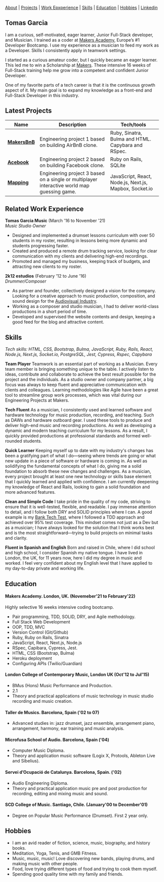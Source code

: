 [About](#tomas-garcia) | [Projects](#latest-projects) | [Work Epxperience](#related-work-experience) | [Skills](#skills) | [Education](#education)
| [Hobbies](#hobbies) | [Linkedin](https://www.linkedin.com/in/tomas-garcia-64b145102/)
## Tomas Garcia
I am a curious, self-motivated, eager learner, Junior Full-Stack developer, and Musician. I trained as a coder at [Makers Academy](https://makers.tech/), Europe’s #1 Developer Bootcamp. I use my experience as a musician to feed my work as a Developer. Skills I consistently apply in teamwork settings. 

I started as a curious amateur coder, but I quickly became an eager learner. This led me to win a Scholarship at [Makers](https://makers.tech/). These intensive 16 weeks of Full-Stack training help me grow into a competent and confident Junior Developer.

One of my favorite parts of a tech career is that it is the continuous growth aspect of it. My main goal is to expand my knowledge as a front-end and Full-Stack Developer in this industry.


## Latest Projects

| Name                             | Description                                                      | Tech/tools              |
| ---------------------------------|----------------------------------------------------------------- | ----------------------- |
| [**MakersBnB**](https://github.com/TomasGarciaDev/makersbnb)| Engineering project 1 based on building AirBnB clone. | Ruby, Sinatra, Bulma and HTML. Capybara and RSpec.              |
| [**Acebook**](https://github.com/TomasGarciaDev/Acebook) | Engineering project 2 based on building Facebook clone. | Ruby on Rails, SQLite |
| [**Mapping**](https://github.com/TomasGarciaDev/world-map-game) | Engineering project 3 based on a single or multiplayer interactive world map guessing game. | JavaScript, React, Node.js, Next.js, Mapbox, Socket.io |
  

## Related Work Experience

**Tomas Garcia Music** (March '16 to November '21)  
_Music Studio Owner_

* Designed and implemented a drumset lessons curriculum with over 50 students in my roster, resulting in lessons being more dynamic and students progressing faster.
* Created and produced a remote drum tracking service, looking for clear communication with my clients and delivering high-end recordings.
* Promoted and managed my business, keeping track of budgets, and attracting new clients to my roster.

**2k12 estudios** (February '12 to June '16)  
_Drummer/Composer_

* As partner and founder, collectively designed a vision for the company. Looking for a creative approach to music production, composition, and sound design for the [Audiovisual Industry](https://vimeo.com/channels/488410).
* Working as a composer and studio musician, I had to deliver world-class productions in a short period of time. 
* Developed and supervised the website contents and design, keeping a good feed for the blog and attractive content.


## Skills

_Tech skills: HTML, CSS, Bootstrap, Bulma, JavaScript, Ruby, Rails, React, Node.js, Next.js, Socket.io, PostgreSQL, Jest, Cypress, Rspec, Capybara_

**Team Player**
Teamwork is an essential part of working as a Musician. Every team member is bringing something unique to the table. I actively listen to ideas, contribute and collaborate to achieve the best result possible for the project and the individuals. As a studio owner and company partner, a big focus was always to keep fluent and appreciative communication with clients and colleagues. Learning methodologies like Agile have been a great tool to streamline group work processes, which was vital during our Engineering Projects at Makers.

**Tech Fluent**
As a musician, I consistently used and learned software and hardware technology for music production, recording, and teaching. Such as DAWs and hardware outboard gear. I used these tools to produce and deliver high-end music and recording productions. As well as developing a dynamic and modern teaching curriculum for my lessons. As a result, I quickly provided productions at professional standards and formed well-rounded students.

**Quick Learner**
Keeping myself up to date with my industry's changes has been a gratifying part of what I do—seeing where trends are going or what new update in a piece of software or hardware is coming in. As well as solidifying the fundamental concepts of what I do, giving me a solid foundation to absorb these new changes and challenges. As a musician, every project brought at least one new technology or skills base element that I quickly learned and applied with confidence. I am currently deepening my knowledge of React and Rails, looking to gain a solid foundation and more advanced features.

**Clean and Simple Code**
I take pride in the quality of my code, striving to ensure that it is well-tested, flexible, and readable. I pay immense attention to detail, and I follow both DRY and SOLID principles where I can. A good example is my [Bank Tech Test](https://github.com/TomasGarciaDev/bank_tech_test), where I followed a TDD approach and achieved over 95% test coverage. 
This mindset comes not just as a Dev but as a musician; I have always looked for the solution that I think works best and is the most straightforward—trying to build projects on minimal tasks and clarity.  

**Fluent in Spanish and English**
Born and raised in Chile, where I did school and high school, I consider Spanish my native tongue. I have lived in London, the UK, for 11 years now, here I did my degree in music and worked. I feel very confident about my English level that I have applied to my day-to-day private and working life.


## Education

#### Makers Academy. London, UK. (Novemeber'21 to February'22)

Highly selective 16 weeks intensive coding bootcamp.

- Pair programming, TDD, SOLID, DRY, and Agile methodology.
- Full Stack Web Development
- OOP, TDD, MVC
- Version Control (Git/Github)
- Ruby, Ruby on Rails, Sinatra
- JavaScript, React, Next.js, Node.js
- RSpec, Capibara, Cypress, Jest.
- HTML, CSS (Bootstrap, Bulma)
- Heroku deployment
- Configuring APIs (Twilio/Guardian)

#### London College of Contemporary Music, London UK (Oct'12 to Jul'15)

- BMus (Hons) Music Performance and Production.
- 2.1
- Theory and practical applications of music technology in music studio recording and music creation.

#### Taller de Musics. Barcelona, Spain ('02 to 07)

- Advanced studies in: jazz drumset, jazz ensemble, arrangement piano, arrangement, harmony, ear training and music analysis.

#### Microfusa School of Audio. Barcelona, Spain ('04)

- Computer Music Diploma.
- Theory and application music software (Logix X, Protools, Ableton Live and Sibelius).

#### Servei d’Ocupació de Catalunya. Barcelona, Spain. ('02)

- Audio Engineering Diploma.
- Theory and practical application music pre and post production for recording, editing and mixing music and sound.

#### SCD College of Music. Santiago, Chile. (January'00 to December'01)

- Degree on Popular Music Performance (Drumset). First 2 year only.

## Hobbies

- I am an avid reader of fiction, science, music, biography, and history books.
- Meditation, Yoga, Tenis, and GMB Fitness.
- Music, music, music! Love discovering new bands, playing drums, and making music with other people.
- Food, love trying different types of food and trying to cook them myself.
- Spending good quality time with my family and friends.

